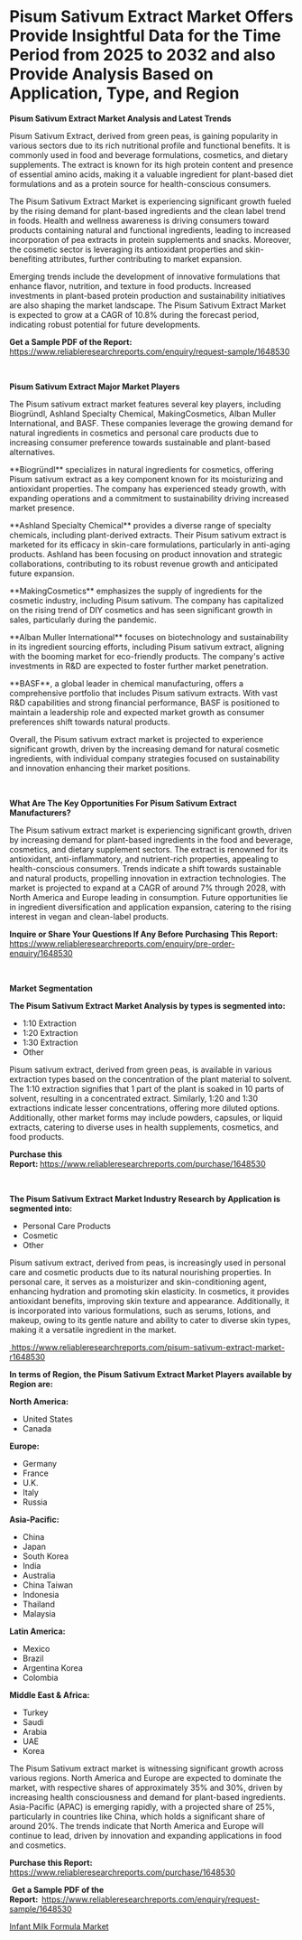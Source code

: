<p><h1>Pisum Sativum Extract Market Offers Provide Insightful Data for the Time Period from 2025 to 2032 and also Provide Analysis Based on Application, Type, and Region</h1></p><p><strong>Pisum Sativum Extract Market Analysis and Latest Trends</strong></p>
<p><p>Pisum Sativum Extract, derived from green peas, is gaining popularity in various sectors due to its rich nutritional profile and functional benefits. It is commonly used in food and beverage formulations, cosmetics, and dietary supplements. The extract is known for its high protein content and presence of essential amino acids, making it a valuable ingredient for plant-based diet formulations and as a protein source for health-conscious consumers.</p><p>The Pisum Sativum Extract Market is experiencing significant growth fueled by the rising demand for plant-based ingredients and the clean label trend in foods. Health and wellness awareness is driving consumers toward products containing natural and functional ingredients, leading to increased incorporation of pea extracts in protein supplements and snacks. Moreover, the cosmetic sector is leveraging its antioxidant properties and skin-benefiting attributes, further contributing to market expansion.</p><p>Emerging trends include the development of innovative formulations that enhance flavor, nutrition, and texture in food products. Increased investments in plant-based protein production and sustainability initiatives are also shaping the market landscape. The Pisum Sativum Extract Market is expected to grow at a CAGR of 10.8% during the forecast period, indicating robust potential for future developments.</p></p>
<p><strong>Get a Sample PDF of the Report:&nbsp;</strong> <a href="https://www.reliableresearchreports.com/enquiry/request-sample/1648530?utm_campaign=3325&utm_medium=2&utm_source=Github&utm_content=ia&utm_term=07042025&utm_id=pisum-sativum-extract">https://www.reliableresearchreports.com/enquiry/request-sample/1648530</a></p>
<p>&nbsp;</p>
<p><strong>Pisum Sativum Extract Major Market Players</strong></p>
<p><p>The Pisum sativum extract market features several key players, including Biogründl, Ashland Specialty Chemical, MakingCosmetics, Alban Muller International, and BASF. These companies leverage the growing demand for natural ingredients in cosmetics and personal care products due to increasing consumer preference towards sustainable and plant-based alternatives.</p><p>**Biogründl** specializes in natural ingredients for cosmetics, offering Pisum sativum extract as a key component known for its moisturizing and antioxidant properties. The company has experienced steady growth, with expanding operations and a commitment to sustainability driving increased market presence.</p><p>**Ashland Specialty Chemical** provides a diverse range of specialty chemicals, including plant-derived extracts. Their Pisum sativum extract is marketed for its efficacy in skin-care formulations, particularly in anti-aging products. Ashland has been focusing on product innovation and strategic collaborations, contributing to its robust revenue growth and anticipated future expansion.</p><p>**MakingCosmetics** emphasizes the supply of ingredients for the cosmetic industry, including Pisum sativum. The company has capitalized on the rising trend of DIY cosmetics and has seen significant growth in sales, particularly during the pandemic. </p><p>**Alban Muller International** focuses on biotechnology and sustainability in its ingredient sourcing efforts, including Pisum sativum extract, aligning with the booming market for eco-friendly products. The company's active investments in R&D are expected to foster further market penetration.</p><p>**BASF**, a global leader in chemical manufacturing, offers a comprehensive portfolio that includes Pisum sativum extracts. With vast R&D capabilities and strong financial performance, BASF is positioned to maintain a leadership role and expected market growth as consumer preferences shift towards natural products.</p><p>Overall, the Pisum sativum extract market is projected to experience significant growth, driven by the increasing demand for natural cosmetic ingredients, with individual company strategies focused on sustainability and innovation enhancing their market positions.</p></p>
<p>&nbsp;</p>
<p><strong>What Are The Key Opportunities For Pisum Sativum Extract Manufacturers?</strong></p>
<p><p>The Pisum sativum extract market is experiencing significant growth, driven by increasing demand for plant-based ingredients in the food and beverage, cosmetics, and dietary supplement sectors. The extract is renowned for its antioxidant, anti-inflammatory, and nutrient-rich properties, appealing to health-conscious consumers. Trends indicate a shift towards sustainable and natural products, propelling innovation in extraction technologies. The market is projected to expand at a CAGR of around 7% through 2028, with North America and Europe leading in consumption. Future opportunities lie in ingredient diversification and application expansion, catering to the rising interest in vegan and clean-label products.</p></p>
<p><strong>Inquire or Share Your Questions If Any Before Purchasing This Report:</strong> <a href="https://www.reliableresearchreports.com/enquiry/pre-order-enquiry/1648530?utm_campaign=3325&utm_medium=2&utm_source=Github&utm_content=ia&utm_term=07042025&utm_id=pisum-sativum-extract">https://www.reliableresearchreports.com/enquiry/pre-order-enquiry/1648530</a></p>
<p>&nbsp;</p>
<p><strong>Market Segmentation</strong></p>
<p><strong>The Pisum Sativum Extract Market Analysis by types is segmented into:</strong></p>
<p><ul><li>1:10 Extraction</li><li>1:20 Extraction</li><li>1:30 Extraction</li><li>Other</li></ul></p>
<p><p>Pisum sativum extract, derived from green peas, is available in various extraction types based on the concentration of the plant material to solvent. The 1:10 extraction signifies that 1 part of the plant is soaked in 10 parts of solvent, resulting in a concentrated extract. Similarly, 1:20 and 1:30 extractions indicate lesser concentrations, offering more diluted options. Additionally, other market forms may include powders, capsules, or liquid extracts, catering to diverse uses in health supplements, cosmetics, and food products.</p></p>
<p><strong>Purchase this Report:&nbsp;</strong><a href="https://www.reliableresearchreports.com/purchase/1648530?utm_campaign=3325&utm_medium=2&utm_source=Github&utm_content=ia&utm_term=07042025&utm_id=pisum-sativum-extract">https://www.reliableresearchreports.com/purchase/1648530</a></p>
<p>&nbsp;</p>
<p><strong>The Pisum Sativum Extract Market Industry Research by Application is segmented into:</strong></p>
<p><ul><li>Personal Care Products</li><li>Cosmetic</li><li>Other</li></ul></p>
<p><p>Pisum sativum extract, derived from peas, is increasingly used in personal care and cosmetic products due to its natural nourishing properties. In personal care, it serves as a moisturizer and skin-conditioning agent, enhancing hydration and promoting skin elasticity. In cosmetics, it provides antioxidant benefits, improving skin texture and appearance. Additionally, it is incorporated into various formulations, such as serums, lotions, and makeup, owing to its gentle nature and ability to cater to diverse skin types, making it a versatile ingredient in the market.</p></p>
<p><a href="https://www.reliableresearchreports.com/pisum-sativum-extract-market-r1648530?utm_campaign=3325&utm_medium=2&utm_source=Github&utm_content=ia&utm_term=07042025&utm_id=pisum-sativum-extract">&nbsp;https://www.reliableresearchreports.com/pisum-sativum-extract-market-r1648530</a></p>
<p><strong>In terms of Region, the Pisum Sativum Extract Market Players available by Region are:</strong></p>
<p>
    <p> <strong> North America: </strong>
        <ul>
            <li>United States</li>
            <li>Canada</li>
        </ul>
        </p> 
    <p> <strong> Europe: </strong>
        <ul>
            <li>Germany</li>
            <li>France</li>
            <li>U.K.</li>
            <li>Italy</li>
            <li>Russia</li>
        </ul>
        </p> 
    <p> <strong> Asia-Pacific: </strong>
        <ul>
            <li>China</li>
            <li>Japan</li>
            <li>South Korea</li>
            <li>India</li>
            <li>Australia</li>
            <li>China Taiwan</li>
            <li>Indonesia</li>
            <li>Thailand</li>
            <li>Malaysia</li>
        </ul>
        </p> 
    <p> <strong> Latin America: </strong>
        <ul>
            <li>Mexico</li>
            <li>Brazil</li>
            <li>Argentina Korea</li>
            <li>Colombia</li>
        </ul>
        </p> 
    <p> <strong> Middle East & Africa: </strong>
        <ul>
            <li>Turkey</li>
            <li>Saudi</li>
            <li>Arabia</li>
            <li>UAE</li>
            <li>Korea</li>
        </ul>
    </p>
    </p>
<p><p>The Pisum Sativum extract market is witnessing significant growth across various regions. North America and Europe are expected to dominate the market, with respective shares of approximately 35% and 30%, driven by increasing health consciousness and demand for plant-based ingredients. Asia-Pacific (APAC) is emerging rapidly, with a projected share of 25%, particularly in countries like China, which holds a significant share of around 20%. The trends indicate that North America and Europe will continue to lead, driven by innovation and expanding applications in food and cosmetics.</p></p>
<p><strong>Purchase this Report: </strong><a href="https://www.reliableresearchreports.com/purchase/1648530?utm_campaign=3325&utm_medium=2&utm_source=Github&utm_content=ia&utm_term=07042025&utm_id=pisum-sativum-extract">https://www.reliableresearchreports.com/purchase/1648530</a></p>
<p>&nbsp;<strong>Get a Sample PDF of the Report:&nbsp;&nbsp;</strong><a href="https://www.reliableresearchreports.com/enquiry/request-sample/1648530?utm_campaign=3325&utm_medium=2&utm_source=Github&utm_content=ia&utm_term=07042025&utm_id=pisum-sativum-extract">https://www.reliableresearchreports.com/enquiry/request-sample/1648530</a></p>
<p><strong></strong></p>
<p><p><a href="https://github.com/sharphadan/Market-Research-Report-List-1/blob/main/infant-milk-formula-market.md?utm_campaign=3325&utm_medium=2&utm_source=Github&utm_content=ia&utm_term=07042025&utm_id=pisum-sativum-extract">Infant Milk Formula Market</a></p></p>